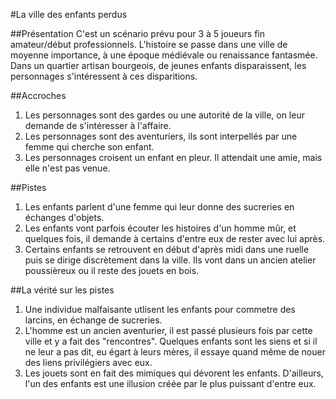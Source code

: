 #La ville des enfants perdus

##Présentation
C'est un scénario prévu pour 3 à 5 joueurs fin amateur/début professionnels.
L'histoire se passe dans une ville de moyenne importance, à une époque médiévale ou renaissance fantasmée.
Dans un quartier artisan bourgeois, de jeunes enfants disparaissent, les personnages s'intéressent à ces disparitions.

##Accroches
1. Les personnages sont des gardes ou une autorité de la ville, on leur demande de s'intéresser à l'affaire.
2. Les personnages sont des aventuriers, ils sont interpellés par une femme qui cherche son enfant.
3. Les personnages croisent un enfant en pleur. Il attendait une amie, mais elle n'est pas venue.

##Pistes
1. Les enfants parlent d'une femme qui leur donne des sucreries en échanges d'objets.
2. Les enfants vont parfois écouter les histoires d'un homme mûr, et quelques fois, il demande à certains d'entre 
eux de rester avec lui après.
3. Certains enfants se retrouvent en début d'après midi dans une ruelle puis se dirige discrètement dans la ville.
Ils vont dans un ancien atelier poussièreux ou il reste des jouets en bois.


##La vérité sur les pistes
1. Une individue malfaisante utlisent les enfants pour commetre des larcins, en échange de sucreries.
2. L'homme est un ancien aventurier, il est passé plusieurs fois par cette ville et y a fait des "rencontres".
Quelques enfants sont les siens et si il ne leur a pas dit, eu égart à leurs mères, il essaye quand même de nouer
des liens privilégiers avec eux.
3. Les jouets sont en fait des mimiques qui dévorent les enfants. D'ailleurs, l'un des enfants est une illusion 
créée par le plus puissant d'entre eux.
